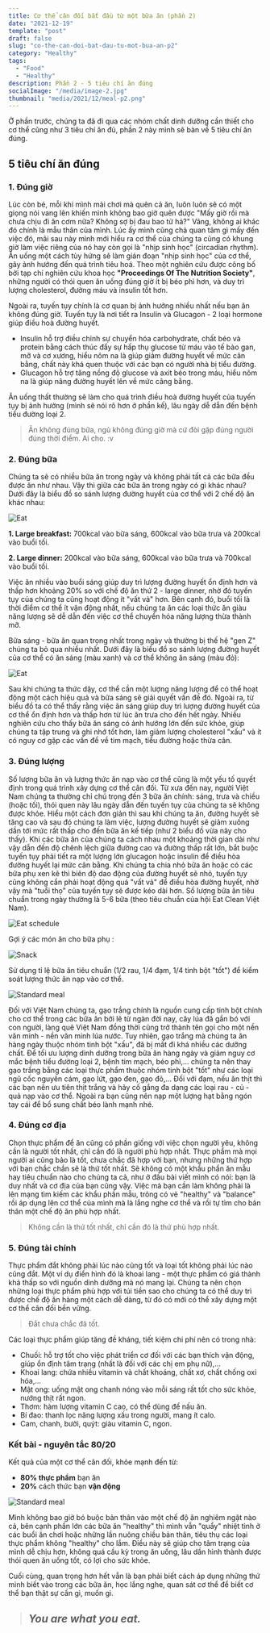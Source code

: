 ```yaml
---
title: Cơ thể cân đối bắt đầu từ một bữa ăn (phần 2)
date: "2021-12-19"
template: "post"
draft: false
slug: "co-the-can-doi-bat-dau-tu-mot-bua-an-p2"
category: "Healthy"
tags:
  - "Food"
  - "Healthy"
description: Phần 2 - 5 tiêu chí ăn đúng
socialImage: "/media/image-2.jpg"
thumbnail: "media/2021/12/meal-p2.png"
---
```


Ở phần trước, chúng ta đã đi qua các nhóm chất dinh dưỡng cần thiết cho cơ thể cũng như 3 tiêu chí ăn đủ, phần 2 này mình sẽ bàn về 5 tiêu chí ăn đúng.
## 5 tiêu chí ăn đúng

### 1. Đúng giờ

Lúc còn bé, mỗi khi mình mải chơi mà quên cả ăn, luôn luôn sẽ có một giọng nói vang lên khiến mình không bao giờ quên được "Mấy giờ rồi mà chưa chịu đi ăn cơm nữa? Không sợ bị đau bao tử hả?" Vâng, không ai khác đó chính là mẫu thân của mình. Lúc ấy mình cũng chả quan tâm gì mấy đến việc đó, mãi sau này mình mới hiểu ra cơ thể của chúng ta cũng có khung giờ làm việc riêng của nó hay còn gọi là "nhịp sinh học" (circadian rhythm). Ăn uống một cách tùy hứng sẽ làm gián đoạn "nhịp sinh học" của cơ thể, gây ảnh hướng đến quá trình tiêu hoá. Theo một nghiên cứu được công bố bởi tạp chí nghiên cứu khoa học **"Proceedings Of The Nutrition Society"**, những người có thói quen ăn uống đúng giờ ít bị béo phì hơn, và duy trì lượng cholesterol, đường máu và insulin tốt hơn.

Ngoài ra, tuyến tụy chính là cơ quan bị ảnh hưởng nhiều nhất nếu bạn ăn không đúng giờ. Tuyến tụy là nơi tiết ra Insulin và Glucagon - 2 loại hormone giúp điều hoà đường huyết.
- Insulin hỗ trợ điều chỉnh sự chuyển hóa carbohydrate, chất béo và protein bằng cách thúc đẩy sự hấp thụ glucose từ máu vào tế bào gan, mỡ và cơ xương, hiểu nôm na là giúp giảm đường huyết về mức cân bằng, chất này khá quen thuộc với các bạn có người nhà bị tiểu đường.
- Glucagon hỗ trợ tăng nồng độ glucose và axit béo trong máu, hiểu nôm na là giúp nâng đường huyết lên về mức câng bằng.

Ăn uống thất thường sẽ làm cho quá trình điều hoà đường huyết của tuyến tụy bị ảnh hưởng (mình sẽ nói rõ hơn ở phần kế), lâu ngày dễ dẫn đến bệnh tiểu đường loại 2.

> Ăn không đúng bữa, ngủ không đúng giờ mà cứ đòi gặp đúng người đúng thời điểm. Ai cho. :v

### 2. Đúng bữa

Chúng ta sẽ có nhiều bữa ăn trong ngày và không phải tất cả các bữa đều được ăn như nhau. Vậy thì giữa các bữa ăn trong ngày có gì khác nhau? Dưới đây là biểu đồ so sánh lượng đường huyết của cơ thể với 2 chế độ ăn khác nhau:

![Eat](/media/2021/12/dungbua.jpg)

**1. Large breakfast:** 700kcal vào bữa sáng, 600kcal vào bữa trưa và 200kcal vào buổi tối.

**2. Large dinner:** 200kcal vào bữa sáng, 600kcal vào bữa trưa và 700kcal vào buổi tối.

Việc ăn nhiều vào buổi sáng giúp duy trì lượng đường huyết ổn định hơn và thấp hơn khoảng 20% so với chế độ ăn thứ 2 - large dinner, nhờ đó tuyến tụy của chúng ta cũng hoạt động ít "vất vả" hơn. Bên cạnh đó, buổi tối là thời điểm cơ thể ít vận động nhất, nếu chúng ta ăn các loại thức ăn giàu năng lượng sẽ dễ dẫn đến việc cơ thể chuyển hóa năng lượng thừa thành mỡ. 

Bữa sáng - bữa ăn quan trọng nhất trong ngày và thường bị thế hệ "gen Z" chúng ta bỏ qua nhiều nhất. Dưới đây là biểu đồ so sánh lượng đường huyết của cơ thể có ăn sáng (màu xanh) và cơ thể không ăn sáng (màu đỏ):

![Eat](/media/2021/12/dungbua-2.png)

Sau khi chúng ta thức dậy, cơ thể cần một lượng năng lượng để có thể hoạt động một cách hiệu quả và bữa sáng sẽ giải quyết vấn đề đó. Ngoài ra, từ biểu đồ ta có thể thấy rằng việc ăn sáng giúp duy trì lượng đường huyết của cơ thể ổn định hơn và thấp hơn từ lúc ăn trưa cho đến hết ngày. Nhiều nghiên cứu cho thấy bữa ăn sáng có ảnh hướng lớn đến sức khỏe, giúp chúng ta tập trung và ghi nhớ tốt hơn, làm giảm lượng cholesterol "xấu" và ít có nguy cơ gặp các vấn đề về tim mạch, tiểu đường hoặc thừa cân.

### 3. Đúng lượng

Số lượng bữa ăn và lượng thức ăn nạp vào cơ thể cũng là một yếu tố quyết định trong quá trình xây dựng cơ thể cân đối. Từ xưa đến nay, người Việt Nam chúng ta thường chỉ chú trọng đến 3 bữa ăn chính: sáng, trưa và chiều (hoặc tối), thói quen này lâu ngày dẫn đến tuyến tụy của chúng ta sẽ không được khỏe. Hiểu một cách đơn giản thì sau khi chúng ta ăn, đường huyết sẽ tăng cao và sau đó chúng ta làm việc, lượng đường huyết sẽ giảm xuống dần tới mức rất thấp cho đến bữa ăn kế tiếp (như 2 biểu đồ vừa nãy cho thấy). Khi các bữa ăn của chúng ta cách nhau một khoảng thời gian dài như vậy dẫn đến độ chênh lệch giữa đường cao và đường thấp rất lớn, bắt buộc tuyến tụy phải tiết ra một lượng lớn glucagon hoặc insulin để điều hòa đường huyết lại mức cân bằng. Khi chúng ta chia nhỏ bữa ăn hoặc có các bữa phụ xen kẽ thì biên độ dao động của đường huyết sẽ nhỏ, tuyến tụy cũng không cần phải hoạt động quá "vất vả" để điều hòa đường huyết, nhờ vậy mà "tuổi thọ" của tuyến tụy sẽ được kéo dài hơn. Số lượng bữa ăn tiêu chuẩn trong ngày thường là 5-6 bữa (theo tiêu chuẩn của hội Eat Clean Việt Nam).

![Eat schedule](/media/2021/12/eat-schedule.png)

Gợi ý các món ăn cho bữa phụ :

![Snack](/media/2021/12/snack.png)

Sử dụng tỉ lệ bữa ăn tiêu chuẩn (1/2 rau, 1/4 đạm, 1/4 tinh bột "tốt") để kiểm soát lượng thức ăn nạp vào cơ thể. 

![Standard meal](/media/2021/12/standard-meal.png)

Đối với Việt Nam chúng ta, gạo trắng chính là nguồn cung cấp tinh bột chính cho cơ thể trong các bữa ăn bởi lẽ từ ngàn đời nay, cây lúa đã gắn bó với con người, làng quê Việt Nam đồng thời cũng trở thành tên gọi cho một nền văn minh - nền văn minh lúa nước. Tuy nhiên, gạo trắng mà chúng ta ăn hàng ngày thuộc nhóm tinh bột "xấu", đã bị mất đi khá nhiều các dưỡng chất. Để tối ưu lượng dinh dưỡng trong bữa ăn hàng ngày và giảm nguy cơ mắc bệnh tiểu đường loại 2, bệnh tim mạch, béo phì,... chúng ta nên thay gạo trắng bằng các loại thực phẩm thuộc nhóm tinh bột "tốt" như các loại ngũ cốc nguyên cám, gạo lứt, gạo đen, gạo đỏ,... Đối với đạm, nếu ăn thịt thì các bạn nên ưu tiên thịt trắng và hãy cố gắng đa dạng các loại rau - củ - quả nạp vào cơ thể. Ngoài ra bạn cũng nên nạp một lượng hạt bằng ngón tay cái để bổ sung chất béo lành mạnh nhé.

### 4. Đúng cơ địa

Chọn thực phẩm để ăn cũng có phần giống với việc chọn người yêu, không cần là người tốt nhất, chỉ cần đó là người phù hợp nhất. Thực phẩm mà mọi người ai cũng bảo là tốt, chưa chắc đã hợp với bạn, nhưng những thứ hợp với bạn chắc chắn sẽ là thứ tốt nhất. Sẽ không có một khẩu phẩn ăn mẫu hay tiêu chuẩn nào cho chúng ta cả, như ở đầu bài viết mình có nói: bạn là duy nhất và cơ địa của bạn cũng vậy. Việc mà bạn cần làm không phải là lên mạng tìm kiếm các khẩu phần mẫu, trông có vẻ "healthy" và "balance" rồi áp dụng lên cơ thể của mình mà là lắng nghe cơ thể và rồi tự tìm cho bản thân một chế độ ăn phù hợp nhất. 

> Không cần là thứ tốt nhất, chỉ cần đó là thứ phù hợp nhất.

### 5. Đúng tài chính

Thực phẩm đắt không phải lúc nào cũng tốt và loại tốt không phải lúc nào cũng đắt. Một ví dụ điển hình đó là khoai lang - một thực phẩm có giá thành khá thấp so với nguồn dinh dưỡng mà nó mang lại. Chúng ta nên chọn những loại thực phẩm phù hợp với túi tiền sao cho chúng ta có thể duy trì được chế độ ăn hàng một cách dễ dàng, từ đó có mới có thể xây dựng một cơ thể cân đối bền vững.

> Đắt chưa chắc đã tốt.

Các loại thực phẩm giúp tăng đề kháng, tiết kiệm chi phí nên có trong nhà:
- Chuối: hỗ trợ tốt cho việc phát triển cơ đối với các bạn thích vận động, giúp ổn định tâm trạng (nhất là đối với các chị em phụ nữ),...
- Khoai lang: chứa nhiều vitamin và chất khoáng, chất xơ, chất chống oxi hóa,...
- Mật ong: uống mật ong chanh nóng vào mỗi sáng rất tốt cho sức khỏe, nướng thịt rất ngon.
- Thơm: hàm lượng vitamin C cao, có thể dùng để nấu ăn.
- Bí đao: thanh lọc năng lượng xấu trong người, mang ít calo.
- Cam, chanh, bưởi, quýt: giàu vitamin C, ngon.

### Kết bài - nguyên tắc 80/20

Kết quả của một cơ thể cân đối, khỏe mạnh đến từ:
- **80% thực phẩm** bạn ăn
- **20%** cách thức bạn **vận động**

![Standard meal](/media/2021/12/80-20.png)

Mình không bao giờ bó buộc bản thân vào một chế độ ăn nghiêm ngặt nào cả, bên cạnh phần lớn các bữa ăn "healthy" thì mình vẫn "quẩy" nhiệt tình ở các buổi ăn chơi hoặc những lần nuông chiều bản thân, tiêu thụ các loại thực phẩm không "healthy" cho lắm. Điều này sẽ giúp cho tâm trạng của mình dễ chịu hơn, không quá cầu kỳ trong ăn uống, lâu dần hình thành được thói quen ăn uống tốt, có lợi cho sức khỏe.

Cuối cùng, quan trọng hơn hết vẫn là bạn phải biết cách áp dụng những thứ mình biết vào trong các bữa ăn, học lắng nghe, quan sát cơ thể để biết cơ thể bạn thật sự cần gì, muốn gì.

> ## ***You are what you eat.***
>